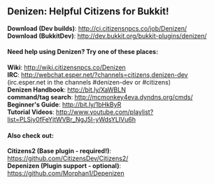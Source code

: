Denizen: Helpful Citizens for Bukkit!
-------------------------------------


**Download (Dev builds)**: http://ci.citizensnpcs.co/job/Denizen/  
**Download (BukkitDev)**: http://dev.bukkit.org/bukkit-plugins/denizen/  

#### Need help using Denizen? Try one of these places:

**Wiki**: http://wiki.citizensnpcs.co/Denizen  
**IRC**: http://webchat.esper.net/?channels=citizens,denizen-dev  
(irc.esper.net in the channels #denizen-dev or #citizens)  
**Denizen Handbook**: http://bit.ly/XaWBLN  
**command/tag search**: http://mcmonkey4eva.dyndns.org/cmds/  
**Beginner's Guide**: http://bit.ly/1bHkByR  
**Tutorial Videos**: http://www.youtube.com/playlist?list=PLSiy0fFeYjtWVBr_NgJ5I-yWdsYLIVu6h  

#### Also check out:

**Citizens2 (Base plugin - required!)**: https://github.com/CitizensDev/Citizens2/  
**Depenizen (Plugin support - optional)**: https://github.com/Morphan1/Depenizen  
